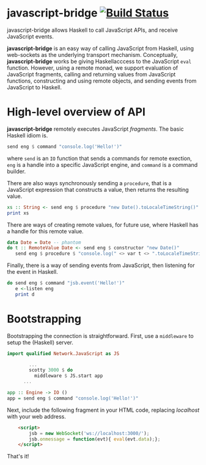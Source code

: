 # javascript-bridge [![Build Status](https://img.shields.io/travis/ku-fpg/javascript-bridge.svg?style=flat)](https://travis-ci.org/ku-fpg/javascript-bridge)

javascript-bridge allows Haskell to call JavaScript APIs, and
receive JavaScript events. 

**javascript-bridge** is an easy way of calling JavaScript from
Haskell, using web-sockets as the underlying transport
mechanism. Conceptually, **javascript-bridge** works be giving
Haskellacccess to the JavaScript `eval` function.  However, using a
remote monad, we support evaluation of JavaScript fragments, calling
and returning values from JavaScript functions, constructing
and using remote objects, and sending events from JavaScript
to Haskell.

# High-level overview of API

**javascript-bridge** remotely executes JavaScript *fragments*.
The basic Haskell idiom is.
```Haskell
send eng $ command "console.log('Hello!')"
```
where `send` is an `IO` function that sends a commands for remote exection,
`eng` is a handle into a specific JavaScript engine,
and `command` is a command builder.

There are also ways synchronously sending a `procedure`,
that is a JavaScript expression that constructs a value,
then returns the resulting value.

```Haskell
xs :: String <- send eng $ procedure "new Date().toLocaleTimeString()"
print xs
```

There are ways of creating remote values, for future use,
where Haskell has a handle for this remote value.

```Haskell
data Date = Date -- phantom
do t :: RemoteValue Date <- send eng $ constructor "new Date()"
   send eng $ procedure $ "console.log(" <> var t <> ".toLocaleTimeString())"
```

Finally, there is a way of sending events from JavaScript,
then listening for the event in Haskell.

```Haskell
do send eng $ command "jsb.event('Hello!')"
   e <-listen eng
   print d
```

# Bootstrapping

Bootstrapping the connection is straightforward.
First, use a `middleware` to setup the (Haskell) server.

```Haskell
import qualified Network.JavaScript as JS

        ...
        scotty 3000 $ do
          middleware $ JS.start app
	  ...

app :: Engine -> IO ()
app = send eng $ command "console.log('Hello!')"
```

Next, include the following fragment in your HTML code,
replacing *localhost* with your web address.

```HTML
    <script>
        jsb = new WebSocket('ws://localhost:3000/');
        jsb.onmessage = function(evt){ eval(evt.data);};
    </script>
```

That's it!
